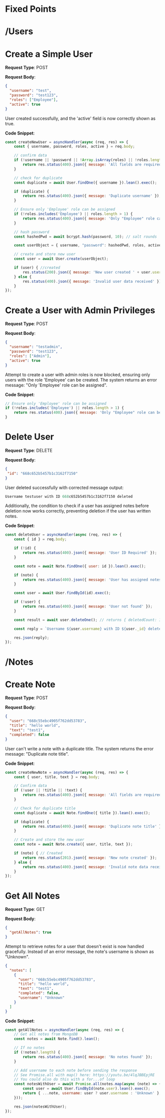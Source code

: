# Fixed Points

# /Users

# Create a Simple User

**Request Type**: POST

**Request Body**:

```json
{
  "username": "test",
  "password": "test123",
  "roles": ["Employee"],
  "active": true
}
```

User created successfully, and the 'active' field is now correctly shown as true.

**Code Snippet**:

```javascript
const createNewUser = asyncHandler(async (req, res) => {
    const { username, password, roles, active } = req.body;

    // confirm data
    if (!username || !password || !Array.isArray(roles) || !roles.length || typeof active !== 'boolean') {
        return res.status(400).json({ message: 'All fields are required' });
    }

    // check for duplicate
    const duplicate = await User.findOne({ username }).lean().exec();

    if (duplicate) {
        return res.status(400).json({ message: 'Duplicate username' });
    }

    // Ensure only 'Employee' role can be assigned
    if (!roles.includes('Employee') || roles.length > 1) {
        return res.status(400).json({ message: 'Only "Employee" role can be assigned' });
    }

    // hash password
    const hashedPwd = await bcrypt.hash(password, 10); // salt rounds

    const userObject = { username, "password": hashedPwd, roles, active };

    // create and store new user
    const user = await User.create(userObject);

    if (user) { //created
        res.status(200).json({ message: 'New user created ' + user.username });
    } else {
        res.status(400).json({ message: 'Invalid user data received' });
    }
});
```

# Create a User with Admin Privileges

**Request Type**: POST

**Request Body**:

```json
{
  "username": "testadmin",
  "password": "test123",
  "roles": ["Admin"],
  "active": true
}
```

Attempt to create a user with admin roles is now blocked, ensuring only users with the role 'Employee' can be created. The system returns an error message: "Only 'Employee' role can be assigned".

**Code Snippet**:

```javascript
// Ensure only 'Employee' role can be assigned
if (!roles.includes('Employee') || roles.length > 1) {
    return res.status(400).json({ message: 'Only "Employee" role can be assigned' });
}
```

# Delete User

**Request Type**: DELETE

**Request Body**:

```json
{
 "id": "668c652b5457b1c3162f7150"
}
```

User deleted successfully with corrected message output:

```csharp
Username testuser with ID 668c652b5457b1c3162f7150 deleted
```

Additionally, the condition to check if a user has assigned notes before deletion now works correctly, preventing deletion if the user has written notes.

**Code Snippet**:

```javascript
const deleteUser = asyncHandler(async (req, res) => {
    const { id } = req.body;

    if (!id) {
        return res.status(400).json({ message: 'User ID Required' });
    }

    const note = await Note.findOne({ user: id }).lean().exec();

    if (note) {
        return res.status(400).json({ message: 'User has assigned notes' });
    }

    const user = await User.findById(id).exec();

    if (!user) {
        return res.status(400).json({ message: 'User not found' });
    }

    const result = await user.deleteOne(); // returns { deletedCount: 1 }

    const reply = `Username ${user.username} with ID ${user._id} deleted`;

    res.json(reply);
});
```

# /Notes

# Create Note

**Request Type**: POST

**Request Body**:

```json
{
  "user": "668c55ebc4905f762dd53783",
  "title": "hello world",
  "text": "test1",
  "completed": false
}
```

User can't write a note with a duplicate title. The system returns the error message: "Duplicate note title".

**Code Snippet**:

```javascript
const createNewNote = asyncHandler(async (req, res) => {
    const { user, title, text } = req.body;

    // Confirm data
    if (!user || !title || !text) {
        return res.status(400).json({ message: 'All fields are required' });
    }

    // Check for duplicate title
    const duplicate = await Note.findOne({ title }).lean().exec();

    if (duplicate) {
        return res.status(409).json({ message: 'Duplicate note title' });
    }

    // Create and store the new user 
    const note = await Note.create({ user, title, text });

    if (note) { // Created 
        return res.status(201).json({ message: 'New note created' });
    } else {
        return res.status(400).json({ message: 'Invalid note data received' });
    }
});
```

# Get All Notes

**Request Type**: GET

**Request Body**:

```json
{
  "getAllNotes": true
}
```

Attempt to retrieve notes for a user that doesn't exist is now handled gracefully. Instead of an error message, the note's username is shown as "Unknown".

```json
{
  "notes": [
    {
      "user": "668c55ebc4905f762dd53783",
      "title": "hello world",
      "text": "test1",
      "completed": false,
      "username": "Unknown"
    }
  ]
}
```

**Code Snippet**:

```javascript
const getAllNotes = asyncHandler(async (req, res) => {
    // Get all notes from MongoDB
    const notes = await Note.find().lean();

    // If no notes 
    if (!notes?.length) {
        return res.status(400).json({ message: 'No notes found' });
    }

    // Add username to each note before sending the response 
    // See Promise.all with map() here: https://youtu.be/4lqJBBEpjRE 
    // You could also do this with a for...of loop
    const notesWithUser = await Promise.all(notes.map(async (note) => {
        const user = await User.findById(note.user).lean().exec();
        return { ...note, username: user ? user.username : 'Unknown' };
    }));

    res.json(notesWithUser);
});
```